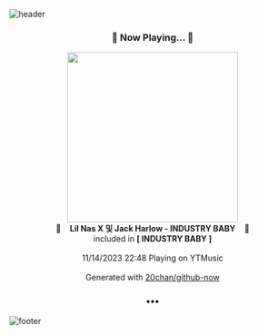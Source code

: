 ![header](https://capsule-render.vercel.app/api?type=wave&height=170&section=header&fontColor=090707&fontAlignX=45&fontAlignY=65&fontSize=100)

<h3 align="center">🎵 Now Playing... 🎵</h3>
<p align="center">
  <a href="https://music.youtube.com/watch?v=eg-AwKRUFec">
    <img width="300" src="https://lh3.googleusercontent.com/ZZ80aTZXUYiYuKBg7O3xipKZwBUDmyNZKYZL_dKRxJsWJAhQQUgx533hTUR6sYdVfO4PP0hvmpCr-lUW">
  </a>
  <br>
  🎵&nbsp&nbsp&nbsp <b>Lil Nas X 및 Jack Harlow - INDUSTRY BABY</b> &nbsp&nbsp&nbsp🎵
  <br>
  included in <b>[ INDUSTRY BABY ]</b>
  
  <br />
  <br />
  11/14/2023 22:48 Playing on YTMusic
  <br />
  <br />
  Generated with <a href="https://github.com/20chan/github-now">20chan/github-now</a>
</p>

<h3 align="center">•••</h3>

![footer](https://capsule-render.vercel.app/api?type=wave&height=150&section=footer)
